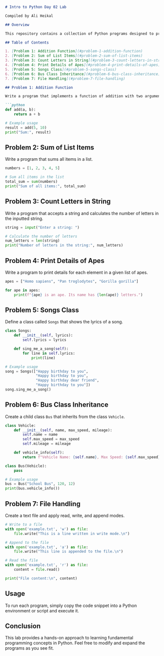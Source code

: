 

```markdown
# Intro to Python Day 02 Lab

Compiled by Ali Heikal

## Overview

This repository contains a collection of Python programs designed to practice basic programming concepts. The code covers various topics such as functions, data structures, classes, and file handling.

## Table of Contents

1. [Problem 1: Addition Function](#problem-1-addition-function)
2. [Problem 2: Sum of List Items](#problem-2-sum-of-list-items)
3. [Problem 3: Count Letters in String](#problem-3-count-letters-in-string)
4. [Problem 4: Print Details of Apes](#problem-4-print-details-of-apes)
5. [Problem 5: Songs Class](#problem-5-songs-class)
6. [Problem 6: Bus Class Inheritance](#problem-6-bus-class-inheritance)
7. [Problem 7: File Handling](#problem-7-file-handling)

## Problem 1: Addition Function

Write a program that implements a function of addition with two arguments that sums those arguments and returns their sum.

```python
def add(a, b):
    return a + b

# Example usage
result = add(5, 10)
print("Sum:", result)
```

## Problem 2: Sum of List Items

Write a program that sums all items in a list.

```python
numbers = [1, 2, 3, 4, 5]

# Sum all items in the list
total_sum = sum(numbers)
print("Sum of all items:", total_sum)
```

## Problem 3: Count Letters in String

Write a program that accepts a string and calculates the number of letters in the inputted string.

```python
string = input("Enter a string: ")

# Calculate the number of letters
num_letters = len(string)
print("Number of letters in the string:", num_letters)
```

## Problem 4: Print Details of Apes

Write a program to print details for each element in a given list of apes.

```python
apes = ["Homo sapiens", "Pan troglodytes", "Gorilla gorilla"]

for ape in apes:
    print(f"{ape} is an ape. Its name has {len(ape)} letters.")
```

## Problem 5: Songs Class

Define a class called `Songs` that shows the lyrics of a song.

```python
class Songs:
    def __init__(self, lyrics):
        self.lyrics = lyrics

    def sing_me_a_song(self):
        for line in self.lyrics:
            print(line)

# Example usage
song = Songs(["Happy birthday to you",
              "Happy birthday to you",
              "Happy birthday dear friend",
              "Happy birthday to you"])
song.sing_me_a_song()
```

## Problem 6: Bus Class Inheritance

Create a child class `Bus` that inherits from the class `Vehicle`.

```python
class Vehicle:
    def __init__(self, name, max_speed, mileage):
        self.name = name
        self.max_speed = max_speed
        self.mileage = mileage

    def vehicle_info(self):
        return f"Vehicle Name: {self.name}, Max Speed: {self.max_speed}, Mileage: {self.mileage}"

class Bus(Vehicle):
    pass

# Example usage
bus = Bus("School Bus", 120, 12)
print(bus.vehicle_info())
```

## Problem 7: File Handling

Create a text file and apply read, write, and append modes.

```python
# Write to a file
with open('example.txt', 'w') as file:
    file.write("This is a line written in write mode.\n")

# Append to the file
with open('example.txt', 'a') as file:
    file.write("This line is appended to the file.\n")

# Read the file
with open('example.txt', 'r') as file:
    content = file.read()

print("File content:\n", content)
```

## Usage

To run each program, simply copy the code snippet into a Python environment or script and execute it.

## Conclusion

This lab provides a hands-on approach to learning fundamental programming concepts in Python. Feel free to modify and expand the programs as you see fit.
```
